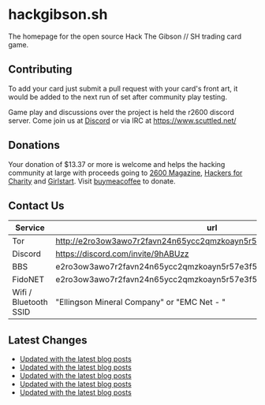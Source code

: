 # hackgibson.sh
The homepage for the open source Hack The Gibson // SH trading card game.


## Contributing

To add your card just submit a pull request with your card's front art, it would be added to the next run of set after community play testing.

Game play and discussions over the project is held the r2600 discord server. Come join us at [Discord](https://discord.com/invite/9hABUzz) or via IRC at https://www.scuttled.net/


## Donations

Your donation of $13.37 or more is welcome and helps the hacking community at large with proceeds going to [2600 Magazine](https://2600.com/), [Hackers for Charity](https://hackersforcharity.org) and [Girlstart](https://girlstart.org).  Visit [buymeacoffee](https://www.buymeacoffee.com/hackgibson.sh) to donate.


## Contact Us

Service | url
-|-
Tor | http://e2ro3ow3awo7r2favn24n65ycc2qmzkoayn5r57e3f56nvjwdcgg32ad.onion
Discord | https://discord.com/invite/9hABUzz
BBS | e2ro3ow3awo7r2favn24n65ycc2qmzkoayn5r57e3f56nvjwdcgg32ad.onion:23
FidoNET | e2ro3ow3awo7r2favn24n65ycc2qmzkoayn5r57e3f56nvjwdcgg32ad.onion:24554
Wifi / Bluetooth SSID | "Ellingson Mineral Company" or "EMC Net - <fidonet address>"

## Latest Changes
<!-- BLOG-POST-LIST:START -->
- [Updated with the latest blog posts](https://github.com/DFW2600/hackgibson.sh/commit/4dc8ce1b1b0233b3d2dc4d79957c07f4a6b53608)
- [Updated with the latest blog posts](https://github.com/DFW2600/hackgibson.sh/commit/b85a2d0233f6ab7a4093b2a37131fc2152b91fa4)
- [Updated with the latest blog posts](https://github.com/DFW2600/hackgibson.sh/commit/cc85e98a806564ec13860ee688ccadd0016c1813)
- [Updated with the latest blog posts](https://github.com/DFW2600/hackgibson.sh/commit/58e57400201636cd31109a41553daf15e5be77c4)
- [Updated with the latest blog posts](https://github.com/DFW2600/hackgibson.sh/commit/4748c4208fe47117337b156d30f21cf736063f3f)
<!-- BLOG-POST-LIST:END -->
